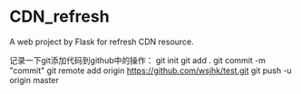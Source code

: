 # CDN_refresh
A web project by Flask for refresh CDN resource.


记录一下git添加代码到github中的操作：
git init
git add .
git commit -m "commit"
git remote add origin https://github.com/wsjhk/test.git
git push -u origin master